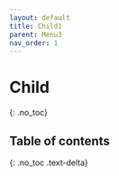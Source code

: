 ```yaml
---
layout: default
title: Child1
parent: Menu3
nav_order: 1
---
```


# Child
{: .no_toc}

## Table of contents
{: .no_toc .text-delta}